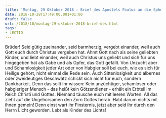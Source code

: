 ```yaml
---
title: 'Montag, 29 Oktober 2018 : Brief des Apostels Paulus an die Epheser 4,32.5,1-8.'
date: 2018-10-28T17:49:00.001+01:00
draft: false
url: /2018/10/montag-29-oktober-2018-brief-des.html
tags: 
- LECTIO
---
```


Brüder! Seid gütig zueinander, seid barmherzig, vergebt einander, weil auch Gott euch durch Christus vergeben hat. Ahmt Gott nach als seine geliebten Kinder, und liebt einander, weil auch Christus uns geliebt und sich für uns hingegeben hat als Gabe und als Opfer, das Gott gefällt. Von Unzucht aber und Schamlosigkeit jeder Art oder von Habgier soll bei euch, wie es sich für Heilige gehört, nicht einmal die Rede sein. Auch Sittenlosigkeit und albernes oder zweideutiges Geschwätz schickt sich nicht für euch, sondern Dankbarkeit. Denn das sollt ihr wissen: Kein unzüchtiger, schamloser oder habgieriger Mensch - das heißt kein Götzendiener - erhält ein Erbteil im Reich Christi und Gottes. Niemand täusche euch mit leeren Worten: All das zieht auf die Ungehorsamen den Zorn Gottes herab. Habt darum nichts mit ihnen gemein! Denn einst wart ihr Finsternis, jetzt aber seid ihr durch den Herrn Licht geworden. Lebt als Kinder des Lichts!
